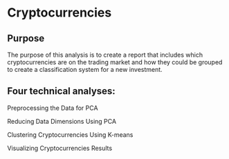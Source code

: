 # Cryptocurrencies

## Purpose
The purpose of this analysis is to create a report that includes which cryptocurrencies are on the trading market and how they could be grouped to create a classification system for a new investment.

## Four technical analyses:

Preprocessing the Data for PCA

Reducing Data Dimensions Using PCA

Clustering Cryptocurrencies Using K-means

Visualizing Cryptocurrencies Results
